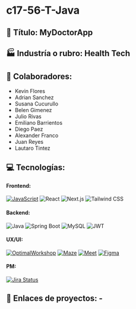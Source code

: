 # c17-56-T-Java

## 🚀 Título: MyDoctorApp

## 🏭 Industría o rubro: Health Tech

## 👥 Colaboradores:
- Kevin Flores
- Adrian Sanchez
- Susana Cucurullo
- Belen Gimenez
- Julio Rivas
- Emiliano Barrientos
- Diego Paez
- Alexander Franco
- Juan Reyes
- Lautaro Tintez

## 💻 Tecnologías: 
#### Frontend:
[![JavaScript](https://img.shields.io/badge/JavaScript-F7DF1E?style=for-the-badge&logo=javascript&logoColor=black)](https://developer.mozilla.org/en-US/docs/Web/JavaScript)
![React](https://img.shields.io/badge/React-28D1FF?style=for-the-badge&logo=react&logoColor=white)
![Next.js](https://img.shields.io/badge/Next.js-000000?style=for-the-badge&logo=next.js&logoColor=white)
![Tailwind CSS](https://img.shields.io/badge/Tailwind_CSS-38B2AC?style=for-the-badge&logo=tailwind-css&logoColor=white)

#### Backend:
![Java](https://img.shields.io/badge/Java-ED8B00?style=for-the-badge&logo=openjdk&logoColor=white)
![Spring Boot](https://img.shields.io/badge/Spring%20Boot-6DB33F?style=for-the-badge&logo=spring&logoColor=white)
![MySQL](https://img.shields.io/badge/MySQL-4479A1?style=for-the-badge&logo=mysql&logoColor=white)
![JWT](https://img.shields.io/badge/JWT-000000?style=for-the-badge&logo=json-web-tokens&logoColor=white)

#### UX/UI:
[![OptimalWorkshop](https://img.shields.io/badge/OptimalWorkshop-3E8BFF?style=for-the-badge&logo=optimal-workshop&logoColor=white)](https://www.optimalworkshop.com/)
[![Maze](https://img.shields.io/badge/Maze-FF5733?style=for-the-badge&logo=maze&logoColor=white)](https://maze.design/)
[![Meet](https://img.shields.io/badge/Meet-00B900?style=for-the-badge&logo=googlemeet&logoColor=white)](https://meet.google.com/)
[![Figma](https://img.shields.io/badge/Figma-0AC6FF?style=for-the-badge&logo=figma&logoColor=white)](https://www.figma.com/)


#### PM:
[![Jira Status](https://img.shields.io/badge/Jira-Up-brightgreen?style=for-the-badge&logo=jira&logoColor=white)](https://tu-url-de-jira)


## 🔗 Enlaces de proyectos: - 
